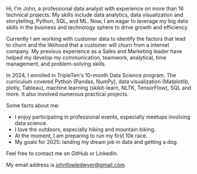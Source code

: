 <p align='left'> Hi, I'm John, a professional data analyst with experience on more than 16 technical projects. My skills include data analytics, data visualization and storytelling, Python, SQL, and ML. Now, I am eagar to leverage my big data skills in the business and technology sphere to drive growth and efficiency.

Currently I am working with customer data to identify the factors that lead to churn and the liklihood that a customer will churn from a internet company. My previous experience as a Sales and Marketing leader have helped my develop my communication, teamwork, analytical, time management, and problem-solving skills. 

In 2024, I enrolled in TripleTen's 10-month Data Science program. The curriculum covered Python (Pandas, NumPy), data visualization (Matplotlib, plotly, Tableau), machine learning (skikit-learn, NLTK, TensorFlow), SQL and more. It also involved numerous practical projects.

Some facts about me:
- I enjoy participating in professional events, especially meetups involving data science.
- I love the outdoors, especially hiking and mountain biking.
- At the moment, I am preparing to run my first 10k race.
- My goals for 2025: landing my dream job in data and getting a dog.

Feel free to contact me on GitHub or LinkedIn.

My email address is johnfowledwyer@gmail.com.
